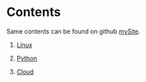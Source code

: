 # Contents

Same contents can be found on github [mySite](https://github.com/huyuhui001/mySite).

1. [Linux](./linux.md)

2. [Python](./python.md)

3. [Cloud](./cloud.md)






